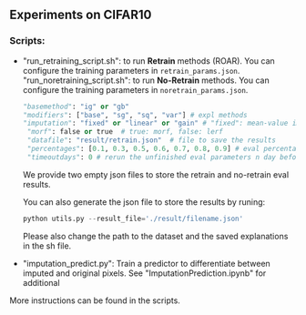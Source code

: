 ## Experiments on CIFAR10

### Scripts:

+ "run_retraining_script.sh": to run **Retrain** methods (ROAR). You can configure the training parameters in `retrain_params.json`. 
   "run_noretraining_script.sh": to run **No-Retrain** methods. You can configure the training parameters in `noretrain_params.json`. 
   ```python
   "basemethod": "ig" or "gb"
   "modifiers": ["base", "sg", "sq", "var"] # expl methods
   "imputation": "fixed" or "linear" or "gain" # "fixed": mean-value imputation, "linear": Noisy Linear Imputation, "gain": GAN imputation
    "morf": false or true  # true: morf, false: lerf 
    "datafile": "result/retrain.json"  # file to save the results
    "percentages": [0.1, 0.3, 0.5, 0.6, 0.7, 0.8, 0.9] # eval percentages
    "timeoutdays": 0 # rerun the unfinished eval parameters n day before. 
   ```
   
   We provide two empty json files to store the retrain and no-retrain eval results. 
   
   You can also generate the json file to store the results by runing:
   ```python  
   python utils.py --result_file='./result/filename.json'
   ```
   Please also change the path to the dataset and the saved explanations in the sh file.

+ "imputation_predict.py": Train a predictor to differentiate between imputed and original pixels. See "ImputationPrediction.ipynb" for additional 


More instructions can be found in the scripts.





